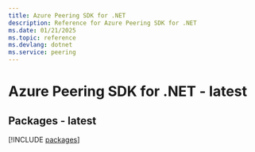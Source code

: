 ```yaml
---
title: Azure Peering SDK for .NET
description: Reference for Azure Peering SDK for .NET
ms.date: 01/21/2025
ms.topic: reference
ms.devlang: dotnet
ms.service: peering
---
```

# Azure Peering SDK for .NET - latest
## Packages - latest
[!INCLUDE [packages](peering-index.md)]